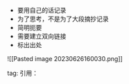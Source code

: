 - 要用自己的话记录
- 为了思考，不是为了大段摘抄记录
- 简明扼要
- 需要建立双向链接
- 标出出处

![[Pasted image 20230626160030.png]]

tag:
引用：


